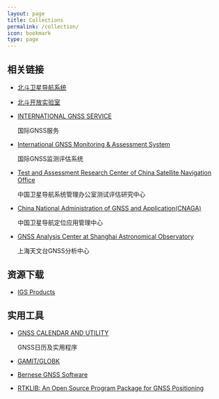 ```yaml
---
layout: page
title: Collections
permalink: /collection/
icon: bookmark
type: page
---
```


##  相关链接

- [北斗卫星导航系统](http://www.beidou.gov.cn/)

- [北斗开放实验室](http://www.gnssopenlab.org)

- [INTERNATIONAL GNSS SERVICE](http://www.igs.org/)

  国际GNSS服务

- [International GNSS Monitoring & Assessment System](http://www.igmas.org/)

  国际GNSS监测评估系统

- [Test and Assessment Research Center of China Satellite Navigation Office](http://www.csno-tarc.cn/)

  中国卫星导航系统管理办公室测试评估研究中心

- [China National Administration of GNSS and Application(CNAGA)](http://www.chinabeidou.gov.cn/)

  中国卫星导航定位应用管理中心

- [GNSS Analysis Center at Shanghai Astronomical Observatory](http://www.shao.ac.cn/shao_gnss_ac) 

  上海天文台GNSS分析中心


## 资源下载

- [IGS Products](https://kb.igs.org/hc/en-us/articles/115003935351)



## 实用工具

- [GNSS CALENDAR AND UTILITY](http://www.gnsscalendar.com/)

  GNSS日历及实用程序

- [GAMIT/GLOBK](GAMIT/GLOBK)

- [Bernese GNSS Software](http://www.bernese.unibe.ch/)
- [RTKLIB: An Open Source Program Package for GNSS Positioning](http://www.rtklib.com/)










